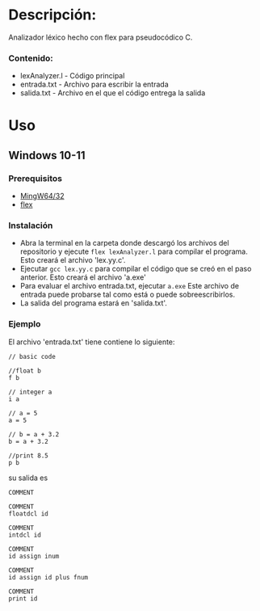 # Descripción:
Analizador léxico hecho con flex para pseudocódico C.

### Contenido:
* lexAnalyzer.l - Código principal
* entrada.txt   - Archivo para escribir la entrada
* salida.txt    - Archivo en el que el código entrega la salida

# Uso
## Windows 10-11
### Prerequisitos
* [MingW64/32](https://sourceforge.net/projects/mingw/files/latest/download) 
* [flex](https://sourceforge.net/projects/gnuwin32/files/flex/2.5.4a-1/flex-2.5.4a-1.exe/download?use_mirror=netactuate&download=) 

### Instalación
* Abra la terminal en la carpeta donde descargó los archivos del repositorio y ejecute
  ```flex lexAnalyzer.l```
  para compilar el programa. Esto creará el archivo 'lex.yy.c'.
* Ejecutar
  ```gcc lex.yy.c```
  para compilar el código que se creó en el paso anterior. Esto creará el archivo 'a.exe'
* Para evaluar el archivo entrada.txt, ejecutar
  ```a.exe```
  Este archivo de entrada puede probarse tal como está o puede sobreescribirlos.
* La salida del programa estará en 'salida.txt'.

### Ejemplo 
El archivo 'entrada.txt' tiene contiene lo siguiente:
```
// basic code

//float b
f b

// integer a
i a

// a = 5
a = 5

// b = a + 3.2
b = a + 3.2

//print 8.5
p b

```
su salida es
```
COMMENT 

COMMENT 
floatdcl id 

COMMENT 
intdcl id 

COMMENT 
id assign inum 

COMMENT 
id assign id plus fnum 

COMMENT 
print id 
```




